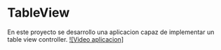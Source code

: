# TableView
En este proyecto se desarrollo una aplicacion capaz de implementar un table view controller.
[![Video aplicacion]](./TableView)
